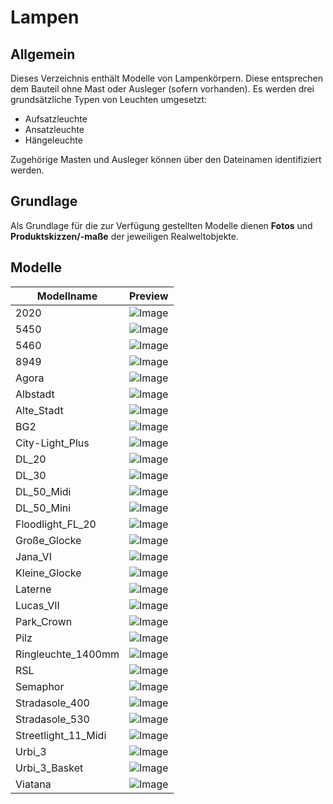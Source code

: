 # Lampen
## Allgemein
Dieses Verzeichnis enthält Modelle von Lampenkörpern. Diese entsprechen dem Bauteil ohne Mast oder Ausleger (sofern vorhanden). 
Es werden drei grundsätzliche Typen von Leuchten umgesetzt:
- Aufsatzleuchte
- Ansatzleuchte
- Hängeleuchte

Zugehörige Masten und Ausleger können über den Dateinamen identifiziert werden.

## Grundlage
Als Grundlage für die zur Verfügung gestellten Modelle dienen **Fotos** und **Produktskizzen/-maße** der jeweiligen Realweltobjekte. 
## Modelle 
 | Modellname | Preview | 
 | --- | --- | 
| 2020 |![Image](../../Thumbnails/Lampen\2020.jpg)| 
| 5450 |![Image](../../Thumbnails/Lampen\5450.jpg)| 
| 5460 |![Image](../../Thumbnails/Lampen\5460.jpg)| 
| 8949 |![Image](../../Thumbnails/Lampen\8949.jpg)| 
| Agora |![Image](../../Thumbnails/Lampen\Agora.jpg)| 
| Albstadt |![Image](../../Thumbnails/Lampen\Albstadt.jpg)| 
| Alte_Stadt |![Image](../../Thumbnails/Lampen\Alte_Stadt.jpg)| 
| BG2 |![Image](../../Thumbnails/Lampen\BG2.jpg)| 
| City-Light_Plus |![Image](../../Thumbnails/Lampen\City-Light_Plus.jpg)| 
| DL_20 |![Image](../../Thumbnails/Lampen\DL_20.jpg)| 
| DL_30 |![Image](../../Thumbnails/Lampen\DL_30.jpg)| 
| DL_50_Midi |![Image](../../Thumbnails/Lampen\DL_50_Midi.jpg)| 
| DL_50_Mini |![Image](../../Thumbnails/Lampen\DL_50_Mini.jpg)| 
| Floodlight_FL_20 |![Image](../../Thumbnails/Lampen\Floodlight_FL_20.jpg)| 
| Große_Glocke |![Image](../../Thumbnails/Lampen\Große_Glocke.jpg)| 
| Jana_VI |![Image](../../Thumbnails/Lampen\Jana_VI.jpg)| 
| Kleine_Glocke |![Image](../../Thumbnails/Lampen\Kleine_Glocke.jpg)| 
| Laterne |![Image](../../Thumbnails/Lampen\Laterne.jpg)| 
| Lucas_VII |![Image](../../Thumbnails/Lampen\Lucas_VII.jpg)| 
| Park_Crown |![Image](../../Thumbnails/Lampen\Park_Crown.jpg)| 
| Pilz |![Image](../../Thumbnails/Lampen\Pilz.jpg)| 
| Ringleuchte_1400mm |![Image](../../Thumbnails/Lampen\Ringleuchte_1400mm.jpg)| 
| RSL |![Image](../../Thumbnails/Lampen\RSL.jpg)| 
| Semaphor |![Image](../../Thumbnails/Lampen\Semaphor.jpg)| 
| Stradasole_400 |![Image](../../Thumbnails/Lampen\Stradasole_400.jpg)| 
| Stradasole_530 |![Image](../../Thumbnails/Lampen\Stradasole_530.jpg)| 
| Streetlight_11_Midi |![Image](../../Thumbnails/Lampen\Streetlight_11_Midi.jpg)| 
| Urbi_3 |![Image](../../Thumbnails/Lampen\Urbi_3.jpg)| 
| Urbi_3_Basket |![Image](../../Thumbnails/Lampen\Urbi_3_Basket.jpg)| 
| Viatana |![Image](../../Thumbnails/Lampen\Viatana.jpg)| 
